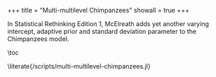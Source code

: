+++
title = "Multi-multilevel Chimpanzees"
showall = true
+++

In Statistical Rethinking Edition 1, McElreath adds yet another varying intercept, adaptive prior and standard deviation parameter to the Chimpanzees model.

\toc

\literate{/scripts/multi-multilevel-chimpanzees.jl}
